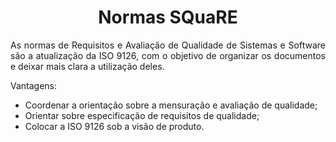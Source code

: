 # <center> Normas SQuaRE

<div align="justify">
As normas de Requisitos e Avaliação de Qualidade de Sistemas e Software são a atualização da ISO 9126, com o objetivo de organizar os documentos e deixar mais clara a utilização deles.

Vantagens:

- Coordenar a orientação sobre a mensuração e avaliação de qualidade;
- Orientar sobre especificação de requisitos de qualidade;
- Colocar a ISO 9126 sob a visão de produto. 